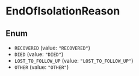# EndOfIsolationReason

## Enum

* `RECOVERED` (value: `"RECOVERED"`)
* `DIED` (value: `"DIED"`)
* `LOST_TO_FOLLOW_UP` (value: `"LOST_TO_FOLLOW_UP"`)
* `OTHER` (value: `"OTHER"`)
